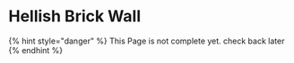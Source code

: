 # Hellish Brick Wall

{% hint style="danger" %}
This Page is not complete yet. check back later
{% endhint %}

